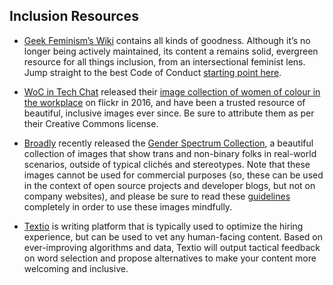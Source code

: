 ## Inclusion Resources

* [Geek Feminism’s Wiki](http://geekfeminism.wikia.com/wiki/Geek_Feminism_Wiki) contains all kinds of goodness. Although it’s no longer being actively maintained, its content a remains solid, evergreen resource for all things inclusion, from an intersectional feminist lens. Jump straight to the best Code of Conduct [starting point here](http://geekfeminism.wikia.com/wiki/Code_of_conduct_evaluations).

* [WoC in Tech Chat](https://www.wocintechchat.com/) released their [image collection of women of colour in the workplace](https://www.flickr.com/photos/wocintechchat/) on flickr in 2016, and have been a trusted resource of beautiful, inclusive images ever since. Be sure to attribute them as per their Creative Commons license.  
  
* [Broadly](http://www.broadly.com) recently released the [Gender Spectrum Collection](https://broadlygenderphotos.vice.com), a beautiful collection of images that show trans and non-binary folks in real-world scenarios, outside of typical clichés and stereotypes. Note that these images cannot be used for commercial purposes (so, these can be used in the context of open source projects and developer blogs, but not on company websites), and please be sure to read these [guidelines](https://broadlygenderphotos.vice.com/guidelines) completely in order to use these images mindfully.
  
* [Textio](https://textio.com/) is writing platform that is typically used to optimize the hiring experience, but can be used to vet any human-facing content. Based on ever-improving algorithms and data, Textio will output tactical feedback on word selection and propose alternatives to make your content more welcoming and inclusive.
